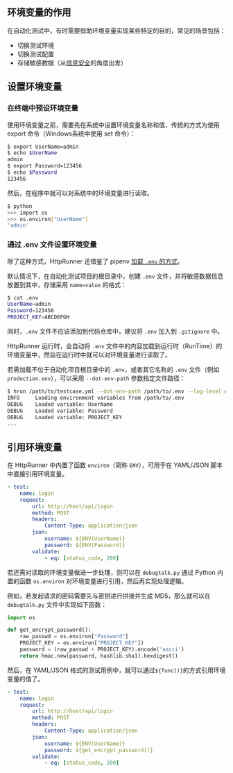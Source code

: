 
## 环境变量的作用

在自动化测试中，有时需要借助环境变量实现某些特定的目的，常见的场景包括：

- 切换测试环境
- 切换测试配置
- 存储敏感数据（从[信息安全](/advanced/security/)的角度出发）

## 设置环境变量

### 在终端中预设环境变量

使用环境变量之前，需要先在系统中设置环境变量名称和值，传统的方式为使用 export 命令（Windows系统中使用 set 命令）：

```bash
$ export UserName=admin
$ echo $UserName
admin
$ export Password=123456
$ echo $Password
123456
```

然后，在程序中就可以对系统中的环境变量进行读取。

```bash
$ python
>>> import os
>>> os.environ["UserName"]
'admin'
```

### 通过 .env 文件设置环境变量

除了这种方式，HttpRunner 还借鉴了 pipenv [加载 `.env` 的方式][pipenv_load_env]。

默认情况下，在自动化测试项目的根目录中，创建 `.env` 文件，并将敏感数据信息放置到其中，存储采用 `name=value` 的格式：

```bash
$ cat .env
UserName=admin
Password=123456
PROJECT_KEY=ABCDEFGH
```

同时，`.env` 文件不应该添加到代码仓库中，建议将 `.env` 加入到 `.gitignore` 中。

HttpRunner 运行时，会自动将 `.env` 文件中的内容加载到运行时（RunTime）的环境变量中，然后在运行时中就可以对环境变量进行读取了。

若需加载不位于自动化项目根目录中的 `.env`，或者其它名称的 `.env` 文件（例如 `production.env`），可以采用 `--dot-env-path` 参数指定文件路径：

```bash
$ hrun /path/to/testcase.yml --dot-env-path /path/to/.env --log-level debug
INFO     Loading environment variables from /path/to/.env
DEBUG    Loaded variable: UserName
DEBUG    Loaded variable: Password
DEBUG    Loaded variable: PROJECT_KEY
...
```

## 引用环境变量

在 HttpRunner 中内置了函数 `environ`（简称 `ENV`），可用于在 YAML/JSON 脚本中直接引用环境变量。

```yaml
- test:
    name: login
    request:
        url: http://host/api/login
        method: POST
        headers:
            Content-Type: application/json
        json:
            username: ${ENV(UserName)}
            password: ${ENV(Password)}
        validate:
            - eq: [status_code, 200]
```

若还需对读取的环境变量做进一步处理，则可以在 `debugtalk.py` 通过 Python 内置的函数 `os.environ` 对环境变量进行引用，然后再实现处理逻辑。

例如，若发起请求的密码需要先与密钥进行拼接并生成 MD5，那么就可以在 `debugtalk.py` 文件中实现如下函数：

```python
import os

def get_encrypt_password():
    raw_passwd = os.environ["Password"]
    PROJECT_KEY = os.environ["PROJECT_KEY"])
    password = (raw_passwd + PROJECT_KEY).encode('ascii')
    return hmac.new(password, hashlib.sha1).hexdigest()
```

然后，在 YAML/JSON 格式的测试用例中，就可以通过`${func()}`的方式引用环境变量的值了。

```yaml
- test:
    name: login
    request:
        url: http://host/api/login
        method: POST
        headers:
            Content-Type: application/json
        json:
            username: ${ENV(UserName)}
            password: ${get_encrypt_password()}
        validate:
            - eq: [status_code, 200]
```

[pipenv_load_env]: https://docs.pipenv.org/advanced/#automatic-loading-of-env
